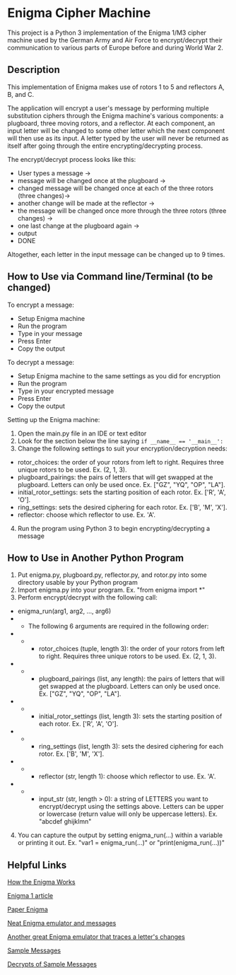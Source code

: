 ﻿# Enigma Cipher Machine
This project is a Python 3 implementation of the Enigma 1/M3 cipher machine used by the German Army and Air Force to encrypt/decrypt their communication to various parts of Europe before and during World War 2.

## Description
This implementation of Enigma makes use of rotors 1 to 5 and reflectors A, B, and C.

The application will encrypt a user's message by performing multiple substitution ciphers through the Enigma machine's various components: a plugboard, three moving rotors, and a reflector. At each component, an input letter will be changed to some other letter which the next component will then use as its input. A letter typed by the user will never be returned as itself after going through the entire encrypting/decrypting process.

The encrypt/decrypt process looks like this:
- User types a message ->
- message will be changed once at the plugboard ->
- changed message will be changed once at each of the three rotors (three changes)->
- another change will be made at the reflector ->
- the message will be changed once more through the three rotors (three changes) ->
- one last change at the plugboard again ->
- output
- DONE

Altogether, each letter in the input message can be changed up to 9 times.

## How to Use via Command line/Terminal (to be changed)
To encrypt a message:
- Setup Enigma machine
- Run the program
- Type in your message
- Press Enter
- Copy the output

To decrypt a message:
- Setup Enigma machine to the same settings as you did for encryption
- Run the program
- Type in your encrypted message
- Press Enter
- Copy the output

Setting up the Enigma machine:
1. Open the main.py file in an IDE or text editor
2. Look for the section below the line saying `if __name__ == '__main__':`
3. Change the following settings to suit your encryption/decryption needs:
- rotor_choices: the order of your rotors from left to right. Requires three unique rotors to be used. Ex. (2, 1, 3).
- plugboard_pairings: the pairs of letters that will get swapped at the plugboard. Letters can only be used once. Ex. ["GZ", "YQ", "OP", "LA"].
- initial_rotor_settings: sets the starting position of each rotor. Ex. ['R', 'A', 'O'].
- ring_settings: sets the desired ciphering for each rotor. Ex. ['B', 'M', 'X'].
- reflector: choose which reflector to use. Ex. 'A'.
4.  Run the program using Python 3 to begin encrypting/decrypting a message

## How to Use in Another Python Program
1. Put enigma.py, plugboard.py, reflector.py, and rotor.py into some directory usable by your Python program
2. Import enigma.py into your program. Ex. "from enigma import *"
3. Perform encrypt/decrypt with the following call:
- enigma_run(arg1, arg2, ..., arg6)
- - The following 6 arguments are required in the following order:
- - - rotor_choices (tuple, length 3): the order of your rotors from left to right. Requires three unique rotors to be used. Ex. (2, 1, 3).
- - - plugboard_pairings (list, any length): the pairs of letters that will get swapped at the plugboard. Letters can only be used once. Ex. ["GZ", "YQ", "OP", "LA"].
- - - initial_rotor_settings (list, length 3): sets the starting position of each rotor. Ex. ['R', 'A', 'O'].
- - - ring_settings (list, length 3): sets the desired ciphering for each rotor. Ex. ['B', 'M', 'X'].
- - - reflector (str, length 1): choose which reflector to use. Ex. 'A'.
- - - input_str (str, length > 0): a string of LETTERS you want to encrypt/decrypt using the settings above. Letters can be upper or lowercase (return value will only be uppercase letters). Ex. "abcdef ghijklmn"
4. You can capture the output by setting enigma_run(...) within a variable or printing it out. Ex. "var1 = enigma_run(...)" or "print(enigma_run(...))"

## Helpful Links
[How the Enigma Works](https://www.youtube.com/watch?v=ybkkiGtJmkM)

[Enigma 1 article](https://cryptomuseum.com/crypto/enigma/i/index.htm)

[Paper Enigma](https://www.apprendre-en-ligne.net/crypto/bibliotheque/PDF/paperEnigma.pdf)

[Neat Enigma emulator and messages](https://www.101computing.net/enigma/)

[Another great Enigma emulator that traces a letter's changes](https://people.physik.hu-berlin.de/~palloks/js/enigma/enigma-u_v26_en.html)

[Sample Messages](http://wiki.franklinheath.co.uk/index.php/Enigma/Sample_Messages)

[Decrypts of Sample Messages](http://wiki.franklinheath.co.uk/index.php/Enigma/Sample_Decrypts)
